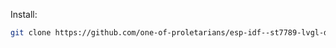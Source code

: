 Install:
```bash
git clone https://github.com/one-of-proletarians/esp-idf--st7789-lvgl-driver.git components/st7789
```
